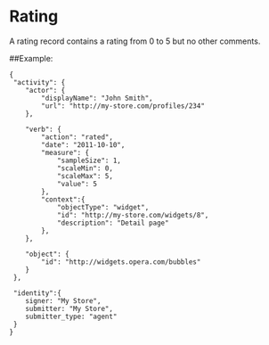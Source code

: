 # Rating

A rating record contains a rating from 0 to 5 but no other comments.

##Example:

    {
     "activity": {
        "actor": {
            "displayName": "John Smith",
            "url": "http://my-store.com/profiles/234"
        },
        
        "verb": {
            "action": "rated",
            "date": "2011-10-10",
            "measure": {
                "sampleSize": 1,
                "scaleMin": 0,
                "scaleMax": 5,
                "value": 5
            },
            "context":{
                "objectType": "widget",
                "id": "http://my-store.com/widgets/8",
                "description": "Detail page"
            },
        },
        
        "object": {
            "id": "http://widgets.opera.com/bubbles"
        } 
     },
    
     "identity":{
        signer: "My Store",
        submitter: "My Store",
        submitter_type: "agent"
     }
    }